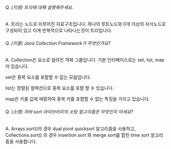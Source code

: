 ###### Q. (지영) 트리에 대해 설명해주세요.

A. 트리는 노드로 이루어진 자료구조입니다. 하나의 루트노드와 0개 이상의 자식노드로 구성되어 있고 이게 반복적으로 나타나는것이 트리입니다.








###### Q. (지홍) Java Collection Framework가 무엇인가요?

A. Collection은 요소로 알려진 객체 그룹입니다. 기본 인터페이스로는 set, list, map이 있습니다.

set은 중복 요소를 포함할 수 없는 모음입니다.

list는 정렬된 컬렉션으로 중복 요소를 포함 할 수 있습니다.

map은 키를 값에 매핑하여 중복 키를 포함할 수 없는 특징을 가지고 있습니다.





###### Q. (소영) 자바 sort 라이브러리의 소팅 알고리즘은 무엇인지 아세요?

A. Arrays.sort()의 경우 dual pivot quicksort 알고리즘을 사용하고, Collections.sort() 의 경우 insertion sort 와 merge sort를 합친 time sort 알고리즘을 사용합니다.


